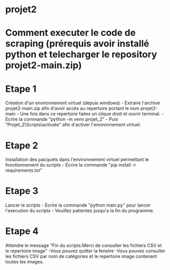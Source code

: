# projet2


# Comment executer le code de scraping (prérequis avoir installé python et telecharger le repository projet2-main.zip)
# Etape 1

Création d'un environnement virtuel (depuis windows)
    - Extraire l'archive projet2-main.zip afin d'avoir accés au repertoire portant le nom projet2-main
    - Une fois dans ce repertoire faites un clique droit et ouvrir terminal.
    - Ecrire la commande "python -m venv projet_2"
    - Puis "Projet_2\Scripts\activate" afin d'activer l'environnement virtuel.
# Etape 2
Installation des pacquets dans l'environnement virtuel permettant le fonctionnement du scripts
    - Ecrire la commande "pip install -r requirements.txt"

# Etape 3
Lancer le scripts
    - Ecrire la commande "python main.py" pour lancer l'execution du scripts 
    - Veuillez patientez jusqu'a la fin du programme.

# Etape 4
Attendre le message "Fin du scripts.Merci de consulter les fichiers CSV et le repertoire image"
    -Vous pouvez quitter la fenetre
    -Vous pouvez consulter les fichiers CSV par nom de catégories et le repertoire image contenant toutes les images.
